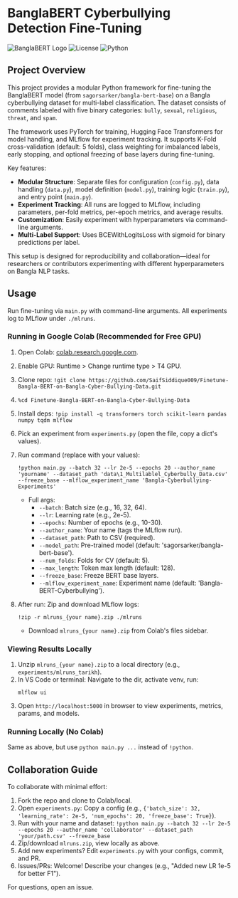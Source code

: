 # BanglaBERT Cyberbullying Detection Fine-Tuning

![BanglaBERT Logo](https://img.shields.io/badge/Model-BanglaBERT-blue) ![License](https://img.shields.io/badge/License-MIT-green) ![Python](https://img.shields.io/badge/Python-3.8%2B-yellow)

## Project Overview

This project provides a modular Python framework for fine-tuning the BanglaBERT model (from `sagorsarker/bangla-bert-base`) on a Bangla cyberbullying dataset for multi-label classification. The dataset consists of comments labeled with five binary categories: `bully`, `sexual`, `religious`, `threat`, and `spam`.

The framework uses PyTorch for training, Hugging Face Transformers for model handling, and MLflow for experiment tracking. It supports K-Fold cross-validation (default: 5 folds), class weighting for imbalanced labels, early stopping, and optional freezing of base layers during fine-tuning.

Key features:
- **Modular Structure**: Separate files for configuration (`config.py`), data handling (`data.py`), model definition (`model.py`), training logic (`train.py`), and entry point (`main.py`).
- **Experiment Tracking**: All runs are logged to MLflow, including parameters, per-fold metrics, per-epoch metrics, and average results.
- **Customization**: Easily experiment with hyperparameters via command-line arguments.
- **Multi-Label Support**: Uses BCEWithLogitsLoss with sigmoid for binary predictions per label.

This setup is designed for reproducibility and collaboration—ideal for researchers or contributors experimenting with different hyperparameters on Bangla NLP tasks.

## Usage

Run fine-tuning via `main.py` with command-line arguments. All experiments log to MLflow under `./mlruns`.

### Running in Google Colab (Recommended for Free GPU)
1. Open Colab: [colab.research.google.com](https://colab.research.google.com).
2. Enable GPU: Runtime > Change runtime type > T4 GPU.
3. Clone repo: `!git clone https://github.com/SaifSiddique009/Finetune-Bangla-BERT-on-Bangla-Cyber-Bullying-Data.git`
4. `%cd Finetune-Bangla-BERT-on-Bangla-Cyber-Bullying-Data`
5. Install deps: `!pip install -q transformers torch scikit-learn pandas numpy tqdm mlflow`
6. Pick an experiment from `experiments.py` (open the file, copy a dict's values).
7. Run command (replace with your values):
   ```
   !python main.py --batch 32 --lr 2e-5 --epochs 20 --author_name 'yourname' --dataset_path 'data\1_Multilablel_Cyberbully_Data.csv' --freeze_base --mlflow_experiment_name 'Bangla-Cyberbullying-Experiments'
   ```
   - Full args:
     - `--batch`: Batch size (e.g., 16, 32, 64).
     - `--lr`: Learning rate (e.g., 2e-5).
     - `--epochs`: Number of epochs (e.g., 10-30).
     - `--author_name`: Your name (tags the MLflow run).
     - `--dataset_path`: Path to CSV (required).
     - `--model_path`: Pre-trained model (default: 'sagorsarker/bangla-bert-base').
     - `--num_folds`: Folds for CV (default: 5).
     - `--max_length`: Token max length (default: 128).
     - `--freeze_base`: Freeze BERT base layers.
     - `--mlflow_experiment_name`: Experiment name (default: 'Bangla-BERT-Cyberbullying').

8. After run: Zip and download MLflow logs:
   ```
   !zip -r mlruns_{your name}.zip ./mlruns
   ```
   - Download `mlruns_{your name}.zip` from Colab's files sidebar.

### Viewing Results Locally
1. Unzip `mlruns_{your name}.zip` to a local directory (e.g., `experiments/mlruns_tarikh`).
2. In VS Code or terminal: Navigate to the dir, activate venv, run:
   ```
   mlflow ui
   ```
3. Open `http://localhost:5000` in browser to view experiments, metrics, params, and models.

### Running Locally (No Colab)
Same as above, but use `python main.py ...` instead of `!python`.

## Collaboration Guide

To collaborate with minimal effort:
1. Fork the repo and clone to Colab/local.
2. Open `experiments.py`: Copy a config (e.g., `{'batch_size': 32, 'learning_rate': 2e-5, 'num_epochs': 20, 'freeze_base': True}`).
3. Run with your name and dataset: `!python main.py --batch 32 --lr 2e-5 --epochs 20 --author_name 'collaborator' --dataset_path 'your/path.csv' --freeze_base`
4. Zip/download `mlruns.zip`, view locally as above.
5. Add new experiments? Edit `experiments.py` with your configs, commit, and PR.
6. Issues/PRs: Welcome! Describe your changes (e.g., "Added new LR 1e-5 for better F1").

For questions, open an issue.
